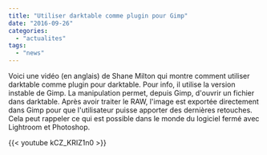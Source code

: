 ```yaml
---
title: "Utiliser darktable comme plugin pour Gimp"
date: "2016-09-26"
categories: 
  - "actualites"
tags: 
  - "news"
---
```


Voici une vidéo (en anglais) de Shane Milton qui montre comment utiliser darktable comme plugin pour darktable. Pour info, il utilise la version instable de Gimp. La manipulation permet, depuis Gimp, d'ouvrir un fichier dans darktable. Après avoir traiter le RAW, l'image est exportée directement dans Gimp pour que l'utilisateur puisse apporter des dernières retouches. Cela peut rappeler ce qui est possible dans le monde du logiciel fermé avec Lightroom et Photoshop.

{{< youtube kCZ_KRIZ1n0 >}}

